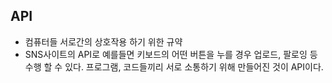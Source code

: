 
## API 
+ 컴퓨터들 서로간의 상호작용 하기 위한 규약
+ SNS사이트의 API로 예를들면 키보드의 어떤 버튼을 누를 경우 업로드, 팔로잉 등 수행 할 수 있다. 프로그램, 코드들끼리 서로 소통하기 위해 만들어진 것이 API이다.



